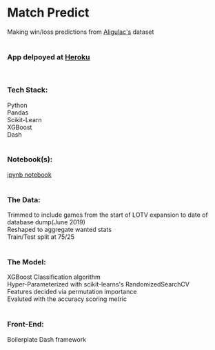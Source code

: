 # Match Predict
Making win/loss predictions from [Aligulac's](http://aligulac.com/) dataset<br/>
<br/>

### App delpoyed at [Heroku](https://sc2predict.herokuapp.com/) 
<br/>

### Tech Stack:
Python <br/>
Pandas<br/>
Scikit-Learn<br/>
XGBoost<br/>
Dash<br/>
<br/>
### Notebook(s):
[ipynb notebook](https://github.com/mjh09/match-predict/blob/master/notebooks/alig_predict.ipynb)<br/>
<br/>

### The Data:
Trimmed to include games from the start of LOTV expansion to date of database dump(June 2019)<br/>
Reshaped to aggregate wanted stats<br/>
Train/Test split at 75/25<br/>
<br/>

### The Model:
XGBoost Classification algorithm<br/>
Hyper-Parameterized with scikit-learns's RandomizedSearchCV<br/>
Features decided via permutation importance<br/>
Evaluted with the accuracy scoring metric<br/>
<br/>

### Front-End:
Boilerplate Dash framework<br/>
